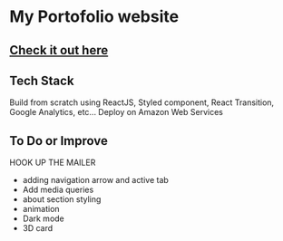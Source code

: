 # My Portofolio website

## [Check it out here](https://kevgarcia.me)

## Tech Stack
Build from scratch using ReactJS, Styled component, React Transition, Google Analytics, etc...
Deploy on Amazon Web Services

## To Do or Improve

HOOK UP THE MAILER

- adding navigation arrow and active tab
- Add media queries
- about section styling
- animation
- Dark mode
- 3D card
